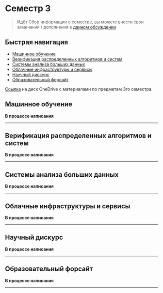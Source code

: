 # Семестр 3

> Идёт Сбор информации о семестре, вы можете внести свои замечания / дополнения в [данном обсуждении](https://github.com/Tka4uk-Andrei/semesters_description/issues/3)

## Быстрая навигация

- [Машинное обучение][1]
- [Верификация распределенных алгоритмов и систем][2]
- [Системы анализа больших данных][3]
- [Облачные инфраструктуры и сервисы][4]
- [Научный дискурс][5]
- [Образовательный форсайт][6]

[1]: #машинное-обучение
[2]: #верификация-распределенных-алгоритмов-и-систем
[3]: #системы-анализа-больших-данных
[4]: #Облачные-инфраструктуры-и-сервисы
[5]: #Научный-дискурс
[6]: #Образовательный-форсайт

[Ссылка](https://1drv.ms/u/s!AlIKVg2kjknYmfU28zVGXDZwothJhg?e=DRDzyL) на диск OneDrive с материалами по предметам 3го семестра

## Машинное обучение
__В процессе написания__

---

## Верификация распределенных алгоритмов и систем
__В процессе написания__

---

## Системы анализа больших данных
__В процессе написания__

---

## Облачные инфраструктуры и сервисы
__В процессе написания__

---

## Научный дискурс
__В процессе написания__

---

## Образовательный форсайт
__В процессе написания__

---
